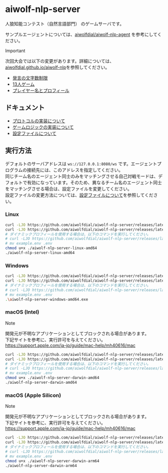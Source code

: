 # aiwolf-nlp-server

人狼知能コンテスト（自然言語部門） のゲームサーバです。

サンプルエージェントについては、[aiwolfdial/aiwolf-nlp-agent](https://github.com/aiwolfdial/aiwolf-nlp-agent) を参考にしてください。

> [!IMPORTANT]
> 次回大会では以下の変更があります。詳細については、[aiwolfdial.github.io/aiwolf-nlp](https://aiwolfdial.github.io/aiwolf-nlp)を参照してください。
>
> - [発言の文字数制限](./doc/logic.md#発言の文字数制限について)
> - [13人ゲーム](./doc/logic.md#13人ゲーム)
> - [プレイヤー名とプロフィール](./doc/protocol.md#info)

## ドキュメント

- [プロトコルの実装について](./doc/protocol.md)
- [ゲームロジックの実装について](./doc/logic.md)
- [設定ファイルについて](./doc/config.md)

## 実行方法

デフォルトのサーバアドレスは `ws://127.0.0.1:8080/ws` です。エージェントプログラムの接続先には、このアドレスを指定してください。\
同じチーム名のエージェント同士のみをマッチングさせる自己対戦モードは、デフォルトで有効になっています。そのため、異なるチーム名のエージェント同士をマッチングさせる場合は、設定ファイルを変更してください。\
設定ファイルの変更方法については、[設定ファイルについて](./doc/config.md)を参照してください。

### Linux

```bash
curl -LJO https://github.com/aiwolfdial/aiwolf-nlp-server/releases/latest/download/aiwolf-nlp-server-linux-amd64
curl -LJO https://github.com/aiwolfdial/aiwolf-nlp-server/releases/latest/download/default.yml
# ダイナミックプロフィールを使用する場合は、以下のコマンドを実行してください。
# curl -LJO https://github.com/aiwolfdial/aiwolf-nlp-server/releases/latest/download/example.env
# mv example.env .env
chmod u+x ./aiwolf-nlp-server-linux-amd64
./aiwolf-nlp-server-linux-amd64
```

### Windows

```bash
curl -LJO https://github.com/aiwolfdial/aiwolf-nlp-server/releases/latest/download/aiwolf-nlp-server-windows-amd64.exe
curl -LJO https://github.com/aiwolfdial/aiwolf-nlp-server/releases/latest/download/default.yml
# ダイナミックプロフィールを使用する場合は、以下のコマンドを実行してください。
# curl -LJO https://github.com/aiwolfdial/aiwolf-nlp-server/releases/latest/download/example.env
# mv example.env .env
.\aiwolf-nlp-server-windows-amd64.exe
```

### macOS (Intel)

> [!NOTE]
> 開発元が不明なアプリケーションとしてブロックされる場合があります。\
> 下記サイトを参考に、実行許可を与えてください。  
> <https://support.apple.com/ja-jp/guide/mac-help/mh40616/mac>

```bash
curl -LJO https://github.com/aiwolfdial/aiwolf-nlp-server/releases/latest/download/aiwolf-nlp-server-darwin-amd64
curl -LJO https://github.com/aiwolfdial/aiwolf-nlp-server/releases/latest/download/default.yml
# ダイナミックプロフィールを使用する場合は、以下のコマンドを実行してください。
# curl -LJO https://github.com/aiwolfdial/aiwolf-nlp-server/releases/latest/download/example.env
# mv example.env .env
chmod u+x ./aiwolf-nlp-server-darwin-amd64
./aiwolf-nlp-server-darwin-amd64
```

### macOS (Apple Silicon)

> [!NOTE]
> 開発元が不明なアプリケーションとしてブロックされる場合があります。\
> 下記サイトを参考に、実行許可を与えてください。  
> <https://support.apple.com/ja-jp/guide/mac-help/mh40616/mac>

```bash
curl -LJO https://github.com/aiwolfdial/aiwolf-nlp-server/releases/latest/download/aiwolf-nlp-server-darwin-arm64
curl -LJO https://github.com/aiwolfdial/aiwolf-nlp-server/releases/latest/download/default.yml
# ダイナミックプロフィールを使用する場合は、以下のコマンドを実行してください。
# curl -LJO https://github.com/aiwolfdial/aiwolf-nlp-server/releases/latest/download/example.env
# mv example.env .env
chmod u+x ./aiwolf-nlp-server-darwin-arm64
./aiwolf-nlp-server-darwin-arm64
```
